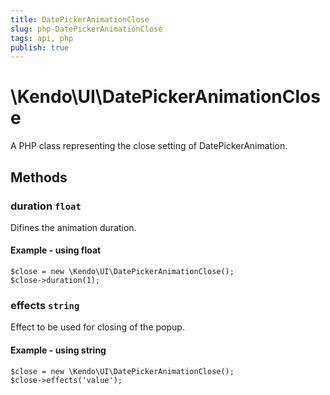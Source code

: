 ```yaml
---
title: DatePickerAnimationClose
slug: php-DatePickerAnimationClose
tags: api, php
publish: true
---
```


# \Kendo\UI\DatePickerAnimationClose

A PHP class representing the close setting of DatePickerAnimation.


## Methods

### duration `float`

Difines the animation duration.


#### Example - using float
    $close = new \Kendo\UI\DatePickerAnimationClose();
    $close->duration(1);

### effects `string`

Effect to be used for closing of the popup.


#### Example - using string
    $close = new \Kendo\UI\DatePickerAnimationClose();
    $close->effects('value');

